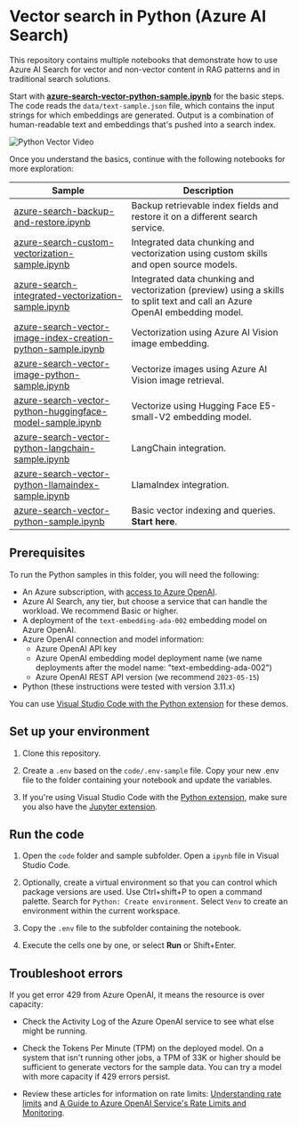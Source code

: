 # Vector search in Python (Azure AI Search)

This repository contains multiple notebooks that demonstrate how to use Azure AI Search for vector and non-vector content in RAG patterns and in traditional search solutions.

Start with [**azure-search-vector-python-sample.ipynb**](code/vectors/azure-search-vector-python-sample.ipynb) for the basic steps. The code reads the `data/text-sample.json` file, which contains the input strings for which embeddings are generated. Output is a combination of human-readable text and embeddings that's pushed into a search index.

![Python Vector Video](https://github.com/Azure/azure-search-vector-samples/blob/main/demo-python/data/images/python-vector-video.gif?raw=true)

Once you understand the basics, continue with the following notebooks for more exploration:

| Sample | Description |
|--------|-------------|
| [azure-search-backup-and-restore.ipynb](./code/index-backup-and-restore/azure-search-backup-and-restore.ipynb) | Backup retrievable index fields and restore it on a different search service. |
| [azure-search-custom-vectorization-sample.ipynb](./code/custom-embeddings/azure-search-custom-vectorization-sample.ipynb) | Integrated data chunking and vectorization using custom skills and open source models. |
| [azure-search-integrated-vectorization-sample.ipynb](./code/integrated-vectorization/azure-search-integrated-vectorization-sample.ipynb) | Integrated data chunking and vectorization (preview) using a skills to split text and call an Azure OpenAI embedding model. |
| [azure-search-vector-image-index-creation-python-sample.ipynb](./code/azure-search-vector-image-index-creation-python-sample.ipynb) | Vectorization using Azure AI Vision image embedding. |
| [azure-search-vector-image-python-sample.ipynb](./code/azure-search-vector-image-python-sample.ipynb)  | Vectorize images using Azure AI Vision image retrieval. |
| [azure-search-vector-python-huggingface-model-sample.ipynb](./code/azure-search-vector-python-huggingface-model-sample.ipynb)  | Vectorize using Hugging Face E5-small-V2 embedding model. |
| [azure-search-vector-python-langchain-sample.ipynb](./code/langchain/azure-search-vector-python-langchain-sample.ipynb) | LangChain integration. |
| [azure-search-vector-python-llamaindex-sample.ipynb](./code/azure-search-vector-python-llamaindex-sample.ipynb) | LlamaIndex integration. |
| [azure-search-vector-python-sample.ipynb](./code/azure-search-vector-python-sample.ipynb) | Basic vector indexing and queries. **Start here**. |

## Prerequisites

To run the Python samples in this folder, you will need the following:

- An Azure subscription, with [access to Azure OpenAI](https://aka.ms/oai/access).
- Azure AI Search, any tier, but choose a service that can handle the workload. We recommend Basic or higher.
- A deployment of the `text-embedding-ada-002` embedding model on Azure OpenAI.
- Azure OpenAI connection and model information:
  - Azure OpenAI API key
  - Azure OpenAI embedding model deployment name (we name deployments after the model name: "text-embedding-ada-002")
  - Azure OpenAI REST API version (we recommend `2023-05-15`)
- Python (these instructions were tested with version 3.11.x)

You can use [Visual Studio Code with the Python extension](https://code.visualstudio.com/docs/python/python-tutorial) for these demos.

## Set up your environment

1. Clone this repository.

1. Create a `.env` based on the `code/.env-sample` file. Copy your new .env file to the folder containing your notebook and update the variables.

1. If you're using Visual Studio Code with the [Python extension](https://marketplace.visualstudio.com/items?itemName=ms-python.python), make sure you also have the [Jupyter extension](https://marketplace.visualstudio.com/items?itemName=ms-toolsai.jupyter).

## Run the code

1. Open the `code` folder and sample subfolder. Open a `ipynb` file in Visual Studio Code.

1. Optionally, create a virtual environment so that you can control which package versions are used. Use Ctrl+shift+P to open a command palette. Search for `Python: Create environment`. Select `Venv` to create an environment within the current workspace.

1. Copy the `.env` file to the subfolder containing the notebook.

1. Execute the cells one by one, or select **Run** or Shift+Enter.

## Troubleshoot errors

If you get error 429 from Azure OpenAI, it means the resource is over capacity:

- Check the Activity Log of the Azure OpenAI service to see what else might be running.

- Check the Tokens Per Minute (TPM) on the deployed model. On a system that isn't running other jobs, a TPM of 33K or higher should be sufficient to generate vectors for the sample data. You can try a model with more capacity if 429 errors persist.

- Review these articles for information on rate limits: [Understanding rate limits](https://learn.microsoft.com/azure/ai-services/openai/how-to/quota?tabs=rest#understanding-rate-limits) and [A Guide to Azure OpenAI Service's Rate Limits and Monitoring](https://clemenssiebler.com/posts/understanding-azure-openai-rate-limits-monitoring/).
